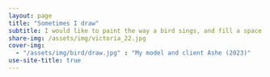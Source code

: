 ```yaml
---
layout: page
title: "Sometimes I draw"
subtitle: I would like to paint the way a bird sings, and fill a space in a beautiful way.
share-img: /assets/img/victoria_22.jpg
cover-img:
  - "/assets/img/bird/draw.jpg" : "My model and client Ashe (2023)"
use-site-title: true
---
```

<!-- Google tag (gtag.js) -->
<script async src="https://www.googletagmanager.com/gtag/js?id=G-Y06S3E3WTE"></script>
<script>
  window.dataLayer = window.dataLayer || [];
  function gtag(){dataLayer.push(arguments);}
  gtag('js', new Date());

  gtag('config', 'G-Y06S3E3WTE');
</script>

<script src="https://static.elfsight.com/platform/platform.js" data-use-service-core defer></script>
<div class="elfsight-app-0cca0446-147e-49ce-94da-272276274e9c"></div>
